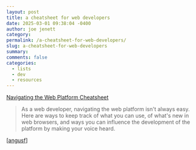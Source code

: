 ```yaml
---
layout: post
title: a cheatsheet for web developers
date: 2025-03-01 09:38:04 -0400
author: joe jenett
category: 
permalink: /a-cheatsheet-for-web-developers/
slug: a-cheatsheet-for-web-developers
summary: 
comments: false
categories:
  - lists
  - dev
  - resources
---
```

<a title="by Patrick Brosset" href="https://patrickbrosset.com/lab/navigating-the-web-platform/">Navigating the Web Platform Cheatsheet</a>
<blockquote>
<p>
As a web developer, navigating the web platform isn't always easy. Here are ways to keep track of what you can use, of what's new in web browsers, and ways you can influence the development of the platform by making your voice heard.
</p>
</blockquote>
[<a title="source" href="https://pinboard.in/u:angusf">angusf</a>]

<a style="display:none;" href="https://brid.gy/publish/mastodon"><small>(cross-posted to mastodon)</small></a>